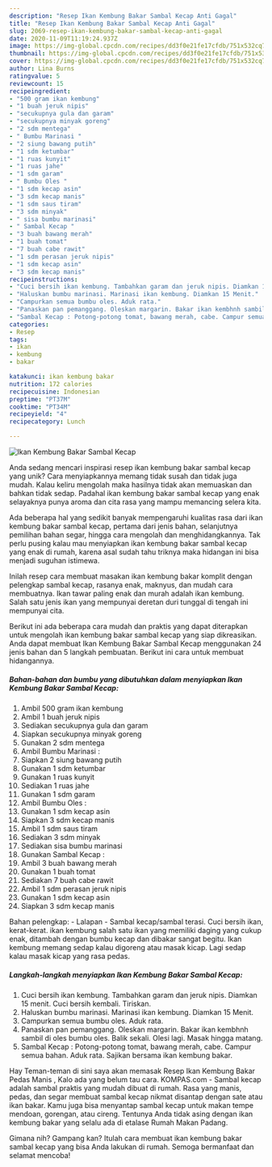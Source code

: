 ```yaml
---
description: "Resep Ikan Kembung Bakar Sambal Kecap Anti Gagal"
title: "Resep Ikan Kembung Bakar Sambal Kecap Anti Gagal"
slug: 2069-resep-ikan-kembung-bakar-sambal-kecap-anti-gagal
date: 2020-11-09T11:19:24.937Z
image: https://img-global.cpcdn.com/recipes/dd3f0e21fe17cfdb/751x532cq70/ikan-kembung-bakar-sambal-kecap-foto-resep-utama.jpg
thumbnail: https://img-global.cpcdn.com/recipes/dd3f0e21fe17cfdb/751x532cq70/ikan-kembung-bakar-sambal-kecap-foto-resep-utama.jpg
cover: https://img-global.cpcdn.com/recipes/dd3f0e21fe17cfdb/751x532cq70/ikan-kembung-bakar-sambal-kecap-foto-resep-utama.jpg
author: Lina Burns
ratingvalue: 5
reviewcount: 15
recipeingredient:
- "500 gram ikan kembung"
- "1 buah jeruk nipis"
- "secukupnya gula dan garam"
- "secukupnya minyak goreng"
- "2 sdm mentega"
- " Bumbu Marinasi "
- "2 siung bawang putih"
- "1 sdm ketumbar"
- "1 ruas kunyit"
- "1 ruas jahe"
- "1 sdm garam"
- " Bumbu Oles "
- "1 sdm kecap asin"
- "3 sdm kecap manis"
- "1 sdm saus tiram"
- "3 sdm minyak"
- " sisa bumbu marinasi"
- " Sambal Kecap "
- "3 buah bawang merah"
- "1 buah tomat"
- "7 buah cabe rawit"
- "1 sdm perasan jeruk nipis"
- "1 sdm kecap asin"
- "3 sdm kecap manis"
recipeinstructions:
- "Cuci bersih ikan kembung. Tambahkan garam dan jeruk nipis. Diamkan 15 menit. Cuci bersih kembali. Tiriskan."
- "Haluskan bumbu marinasi. Marinasi ikan kembung. Diamkan 15 Menit."
- "Campurkan semua bumbu oles. Aduk rata."
- "Panaskan pan pemanggang. Oleskan margarin. Bakar ikan kembhnh sambil di oles bumbu oles. Balik sekali. Olesi lagi. Masak hingga matang."
- "Sambal Kecap : Potong-potong tomat, bawang merah, cabe. Campur semua bahan. Aduk rata. Sajikan bersama ikan kembung bakar."
categories:
- Resep
tags:
- ikan
- kembung
- bakar

katakunci: ikan kembung bakar 
nutrition: 172 calories
recipecuisine: Indonesian
preptime: "PT37M"
cooktime: "PT34M"
recipeyield: "4"
recipecategory: Lunch

---
```



![Ikan Kembung Bakar Sambal Kecap](https://img-global.cpcdn.com/recipes/dd3f0e21fe17cfdb/751x532cq70/ikan-kembung-bakar-sambal-kecap-foto-resep-utama.jpg)

Anda sedang mencari inspirasi resep ikan kembung bakar sambal kecap yang unik? Cara menyiapkannya memang tidak susah dan tidak juga mudah. Kalau keliru mengolah maka hasilnya tidak akan memuaskan dan bahkan tidak sedap. Padahal ikan kembung bakar sambal kecap yang enak selayaknya punya aroma dan cita rasa yang mampu memancing selera kita.

Ada beberapa hal yang sedikit banyak mempengaruhi kualitas rasa dari ikan kembung bakar sambal kecap, pertama dari jenis bahan, selanjutnya pemilihan bahan segar, hingga cara mengolah dan menghidangkannya. Tak perlu pusing kalau mau menyiapkan ikan kembung bakar sambal kecap yang enak di rumah, karena asal sudah tahu triknya maka hidangan ini bisa menjadi suguhan istimewa.

Inilah resep cara membuat masakan ikan kembung bakar komplit dengan pelengkap sambal kecap, rasanya enak, maknyus, dan mudah cara membuatnya. Ikan tawar paling enak dan murah adalah ikan kembung. Salah satu jenis ikan yang mempunyai deretan duri tunggal di tengah ini mempunyai cita.


Berikut ini ada beberapa cara mudah dan praktis yang dapat diterapkan untuk mengolah ikan kembung bakar sambal kecap yang siap dikreasikan. Anda dapat membuat Ikan Kembung Bakar Sambal Kecap menggunakan 24 jenis bahan dan 5 langkah pembuatan. Berikut ini cara untuk membuat hidangannya.

<!--inarticleads1-->

##### Bahan-bahan dan bumbu yang dibutuhkan dalam menyiapkan Ikan Kembung Bakar Sambal Kecap:

1. Ambil 500 gram ikan kembung
1. Ambil 1 buah jeruk nipis
1. Sediakan secukupnya gula dan garam
1. Siapkan secukupnya minyak goreng
1. Gunakan 2 sdm mentega
1. Ambil  Bumbu Marinasi :
1. Siapkan 2 siung bawang putih
1. Gunakan 1 sdm ketumbar
1. Gunakan 1 ruas kunyit
1. Sediakan 1 ruas jahe
1. Gunakan 1 sdm garam
1. Ambil  Bumbu Oles :
1. Gunakan 1 sdm kecap asin
1. Siapkan 3 sdm kecap manis
1. Ambil 1 sdm saus tiram
1. Sediakan 3 sdm minyak
1. Sediakan  sisa bumbu marinasi
1. Gunakan  Sambal Kecap :
1. Ambil 3 buah bawang merah
1. Gunakan 1 buah tomat
1. Sediakan 7 buah cabe rawit
1. Ambil 1 sdm perasan jeruk nipis
1. Gunakan 1 sdm kecap asin
1. Siapkan 3 sdm kecap manis


Bahan pelengkap: - Lalapan - Sambal kecap/sambal terasi. Cuci bersih ikan, kerat-kerat. ikan kembung salah satu ikan yang memiliki daging yang cukup enak, ditambah dengan bumbu kecap dan dibakar sangat begitu. Ikan kembung memang sedap kalau digoreng atau masak kicap. Lagi sedap kalau masak kicap yang rasa pedas. 

<!--inarticleads2-->

##### Langkah-langkah menyiapkan Ikan Kembung Bakar Sambal Kecap:

1. Cuci bersih ikan kembung. Tambahkan garam dan jeruk nipis. Diamkan 15 menit. Cuci bersih kembali. Tiriskan.
1. Haluskan bumbu marinasi. Marinasi ikan kembung. Diamkan 15 Menit.
1. Campurkan semua bumbu oles. Aduk rata.
1. Panaskan pan pemanggang. Oleskan margarin. Bakar ikan kembhnh sambil di oles bumbu oles. Balik sekali. Olesi lagi. Masak hingga matang.
1. Sambal Kecap : Potong-potong tomat, bawang merah, cabe. Campur semua bahan. Aduk rata. Sajikan bersama ikan kembung bakar.


Hay Teman-teman di sini saya akan memasak Resep Ikan Kembung Bakar Pedas Manis , Kalo ada yang belum tau cara. KOMPAS.com - Sambal kecap adalah sambal praktis yang mudah dibuat di rumah. Rasa yang manis, pedas, dan segar membuat sambal kecap nikmat disantap dengan sate atau ikan bakar. Kamu juga bisa menyantap sambal kecap untuk makan tempe mendoan, gorengan, atau cireng. Tentunya Anda tidak asing dengan ikan kembung bakar yang selalu ada di etalase Rumah Makan Padang. 

Gimana nih? Gampang kan? Itulah cara membuat ikan kembung bakar sambal kecap yang bisa Anda lakukan di rumah. Semoga bermanfaat dan selamat mencoba!
